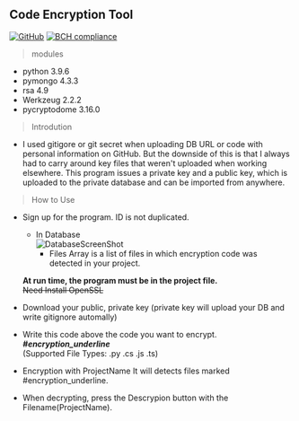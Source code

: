 ## Code Encryption Tool
[![GitHub](https://img.shields.io/github/license/oldentomato/Code_encryption)](https://github.com/Oldentomato/Code_Encryption/blob/main/LICENSE)
[![BCH compliance](https://bettercodehub.com/edge/badge/Oldentomato/Code_Encryption?branch=main)](https://bettercodehub.com/)
> modules
- python 3.9.6
- pymongo 4.3.3
- rsa 4.9
- Werkzeug 2.2.2  
- pycryptodome 3.16.0

> Introdution  
- I used gitigore or git secret when uploading DB URL or code with personal information on GitHub. But the downside of this is that I always had to carry around key files that weren't uploaded when working elsewhere. This program issues a private key and a public key, which is uploaded to the private database and can be imported from anywhere.

> How to Use
- Sign up for the program. ID is not duplicated.
    - In Database  
    ![DatabaseScreenShot](https://github.com/Oldentomato/Code_Encryption/blob/main/readme_imgs/dbimage.png)
        - Files Array is a list of files in which encryption code was detected in your project.
          
    **At run time, the program must be in the project file.**  
    ~~Need Install OpenSSL~~


- Download your public, private key (private key will upload your DB and write gitignore automally)
- Write this code above the code you want to encrypt.  
 ___#encryption_underline___   
 (Supported File Types: .py .cs .js .ts)  
- Encryption with ProjectName It will detects files marked #encryption_underline.
- When decrypting, press the Descrypion button with the Filename(ProjectName).


